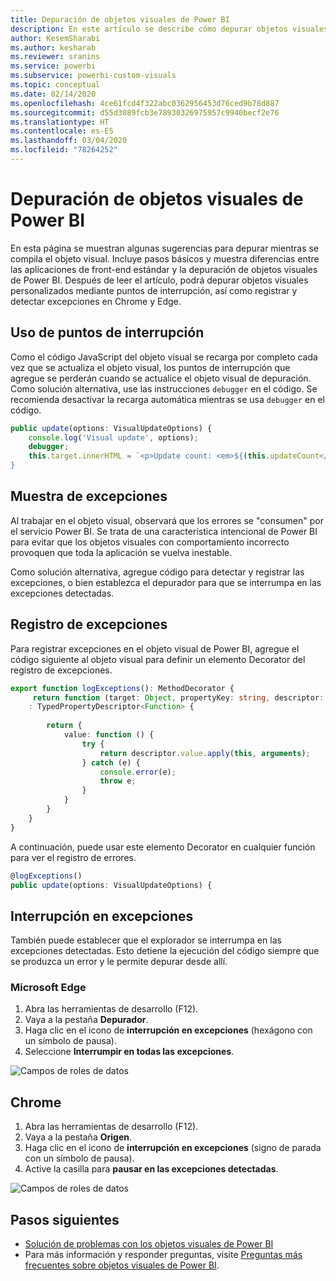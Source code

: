 ```yaml
---
title: Depuración de objetos visuales de Power BI
description: En este artículo se describe cómo depurar objetos visuales de Power BI.
author: KesemSharabi
ms.author: kesharab
ms.reviewer: sranins
ms.service: powerbi
ms.subservice: powerbi-custom-visuals
ms.topic: conceptual
ms.date: 02/14/2020
ms.openlocfilehash: 4ce61fcd4f322abc0362956453d76ced9b78d887
ms.sourcegitcommit: d55d3089fcb3e78930326975957c9940becf2e76
ms.translationtype: HT
ms.contentlocale: es-ES
ms.lasthandoff: 03/04/2020
ms.locfileid: "78264252"
---
```

# <a name="how-to-debug-power-bi-visuals"></a>Depuración de objetos visuales de Power BI

En esta página se muestran algunas sugerencias para depurar mientras se compila el objeto visual. Incluye pasos básicos y muestra diferencias entre las aplicaciones de front-end estándar y la depuración de objetos visuales de Power BI.
Después de leer el artículo, podrá depurar objetos visuales personalizados mediante puntos de interrupción, así como registrar y detectar excepciones en Chrome y Edge.

## <a name="using-breakpoints"></a>Uso de puntos de interrupción

Como el código JavaScript del objeto visual se recarga por completo cada vez que se actualiza el objeto visual, los puntos de interrupción que agregue se perderán cuando se actualice el objeto visual de depuración. Como solución alternativa, use las instrucciones `debugger` en el código. Se recomienda desactivar la recarga automática mientras se usa `debugger` en el código.

```typescript
public update(options: VisualUpdateOptions) {
    console.log('Visual update', options);
    debugger;
    this.target.innerHTML = `<p>Update count: <em>${(this.updateCount</em></p>`;
}
```


## <a name="showing-exceptions"></a>Muestra de excepciones

Al trabajar en el objeto visual, observará que los errores se "consumen" por el servicio Power BI. Se trata de una característica intencional de Power BI para evitar que los objetos visuales con comportamiento incorrecto provoquen que toda la aplicación se vuelva inestable.

Como solución alternativa, agregue código para detectar y registrar las excepciones, o bien establezca el depurador para que se interrumpa en las excepciones detectadas.


## <a name="log-exceptions"></a>Registro de excepciones

Para registrar excepciones en el objeto visual de Power BI, agregue el código siguiente al objeto visual para definir un elemento Decorator del registro de excepciones.

```typescript
export function logExceptions(): MethodDecorator {
     return function (target: Object, propertyKey: string, descriptor: TypedPropertyDescriptor<Function>)
    : TypedPropertyDescriptor<Function> {
            
        return {
            value: function () {
                try {
                    return descriptor.value.apply(this, arguments);
                } catch (e) {
                    console.error(e);
                    throw e;
                }
            }
        }
    }
}
```
A continuación, puede usar este elemento Decorator en cualquier función para ver el registro de errores.

```typescript
@logExceptions()
public update(options: VisualUpdateOptions) {
```

## <a name="break-on-exceptions"></a>Interrupción en excepciones

También puede establecer que el explorador se interrumpa en las excepciones detectadas. Esto detiene la ejecución del código siempre que se produzca un error y le permite depurar desde allí.

### <a name="edge"></a>Microsoft Edge

1. Abra las herramientas de desarrollo (F12).
2. Vaya a la pestaña **Depurador**.
3. Haga clic en el icono de **interrupción en excepciones** (hexágono con un símbolo de pausa).
4. Seleccione **Interrumpir en todas las excepciones**.

![Campos de roles de datos](./media/how-to-debug-edge.png)

## <a name="chrome"></a>Chrome

1. Abra las herramientas de desarrollo (F12).
2. Vaya a la pestaña **Origen**.
3. Haga clic en el icono de **interrupción en excepciones** (signo de parada con un símbolo de pausa).
4. Active la casilla para **pausar en las excepciones detectadas**.

![Campos de roles de datos](./media/how-to-debug-chrome.png)

## <a name="next-steps"></a>Pasos siguientes
* [Solución de problemas con los objetos visuales de Power BI](../power-bi-custom-visuals-troubleshoot.md)
* Para más información y responder preguntas, visite [Preguntas más frecuentes sobre objetos visuales de Power BI](../power-bi-custom-visuals-faq.md#organizational-power-bi-visuals).
